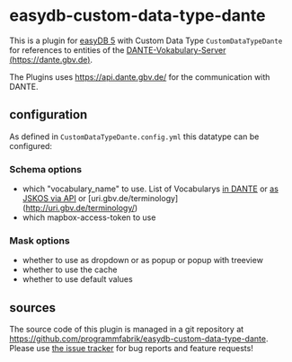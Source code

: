 # easydb-custom-data-type-dante

This is a plugin for [easyDB 5](http://5.easydb.de/) with Custom Data Type `CustomDataTypeDante` for references to entities of the [DANTE-Vokabulary-Server (https://dante.gbv.de)](https://dante.gbv.de).

The Plugins uses <https://api.dante.gbv.de/> for the communication with DANTE.

## configuration

As defined in `CustomDataTypeDante.config.yml` this datatype can be configured:

### Schema options

* which "vocabulary_name" to use. List of Vocabularys [in DANTE](https://dante.gbv.de/search?ot=vocabulary) or [as JSKOS via API](https://api.dante.gbv.de/voc) or [uri.gbv.de/terminology] (http://uri.gbv.de/terminology/)
* which mapbox-access-token to use

### Mask options

* whether to use as dropdown or as popup or popup with treeview
* whether to use the cache
* whether to use default values

## sources

The source code of this plugin is managed in a git repository at <https://github.com/programmfabrik/easydb-custom-data-type-dante>. Please use [the issue tracker](https://github.com/programmfabrik/easydb-custom-data-type-dante/issues) for bug reports and feature requests!

